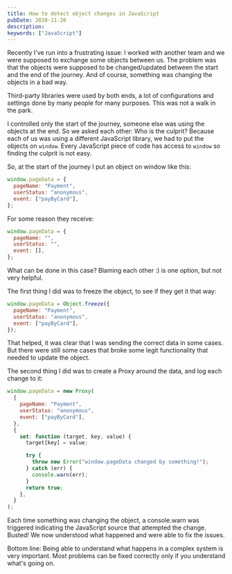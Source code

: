 ```yaml
---
title: How to detect object changes in JavaScript
pubDate: 2020-11-20
description:
keywords: ["JavaScript"]
---
```


Recently I've run into a frustrating issue: I worked with another team and we were supposed to exchange
some objects between us. The problem was that the objects were supposed to be changed/updated between the start
and the end of the journey. And of course, something was changing the objects in a bad way.

Third-party libraries were used by both ends, a lot of configurations and settings done by many people for many purposes.
This was not a walk in the park.

I controlled only the start of the journey, someone else was using the objects at the end. So we asked each other: Who is the culprit?
Because each of us was using a different JavaScript library, we had to put the objects on `window`. Every JavaScript piece of code
has access to `window` so finding the culprit is not easy.

So, at the start of the journey I put an object on window like this:

```js
window.pageData = {
  pageName: "Payment",
  userStatus: "anonymous",
  event: ["payByCard"],
};
```

For some reason they receive:

```js
window.pageData = {
  pageName: "",
  userStatus: "",
  event: [],
};
```

What can be done in this case? Blaming each other :) is one option, but not very helpful.

The first thing I did was to freeze the object, to see if they get it that way:

```js
window.pageData = Object.freeze({
  pageName: "Payment",
  userStatus: "anonymous",
  event: ["payByCard"],
});
```

That helped, it was clear that I was sending the correct data in some cases.
But there were still some cases that broke some legit functionality that needed to update the object.

The second thing I did was to create a Proxy around the data, and log each change to it:

```js
window.pageData = new Proxy(
  {
    pageName: "Payment",
    userStatus: "anonymous",
    event: ["payByCard"],
  },
  {
    set: function (target, key, value) {
      target[key] = value;

      try {
        throw new Error("window.pageData changed by something!");
      } catch (err) {
        console.warn(err);
      }
      return true;
    },
  }
);
```

Each time something was changing the object, a console.warn was triggered indicating the JavaScript source that attempted
the change. Busted! We now understood what happened and were able to fix the issues.

Bottom line: Being able to understand what happens in a complex system is very important.
Most problems can be fixed correctly only if you understand what's going on.
